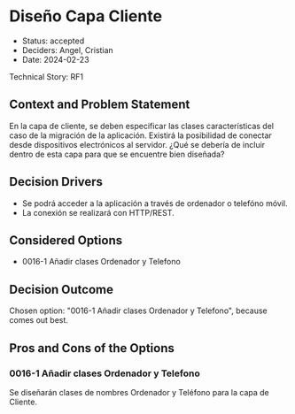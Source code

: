 # Diseño Capa Cliente

* Status: accepted
* Deciders: Angel, Cristian
* Date: 2024-02-23

Technical Story: RF1

## Context and Problem Statement

En la capa de cliente, se deben especificar las clases características del caso de la migración de la aplicación. Existirá la posibilidad de conectar desde dispositivos electrónicos al servidor. ¿Qué se debería de incluir dentro de esta capa para que se encuentre bien diseñada?

## Decision Drivers

* Se podrá acceder a la aplicación a través de ordenador o telefóno móvil.
* La conexión se realizará con HTTP/REST.

## Considered Options

* 0016-1 Añadir clases Ordenador y Telefono

## Decision Outcome

Chosen option: "0016-1 Añadir clases Ordenador y Telefono", because comes out best.

## Pros and Cons of the Options

### 0016-1 Añadir clases Ordenador y Telefono

Se diseñarán clases de nombres Ordenador y Teléfono para la capa de Cliente.
